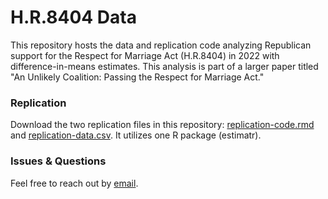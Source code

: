 # H.R.8404 Data
This repository hosts the data and replication code analyzing Republican support for the Respect for Marriage Act (H.R.8404) in 2022 with difference-in-means estimates. This analysis is part of a larger paper titled "An Unlikely Coalition: Passing the Respect for Marriage Act."

### Replication
Download the two replication files in this repository: [replication-code.rmd](https://github.com/jackkguan/HR8404-Data/blob/main/replication-code.rmd) and [replication-data.csv](https://github.com/jackkguan/HR8404-Data/blob/main/replication-data.csv). It utilizes one R package (estimatr).

### Issues & Questions
Feel free to reach out by [email](mailto:jackguan@berkeley.edu).
